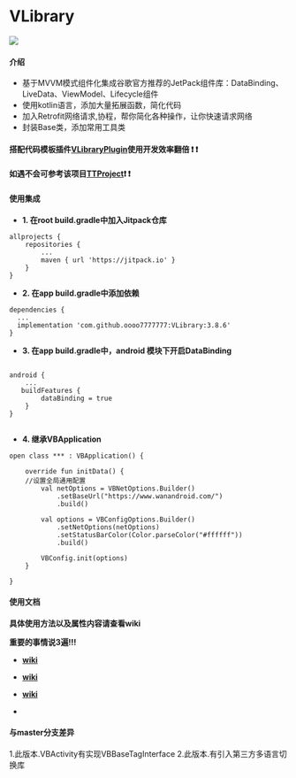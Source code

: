 # VLibrary

[![](https://jitpack.io/v/oooo7777777/VLibrary.svg)](https://jitpack.io/#oooo7777777/VLibrary)


#### 介绍

- 基于MVVM模式组件化集成谷歌官方推荐的JetPack组件库：DataBinding、LiveData、ViewModel、Lifecycle组件
- 使用kotlin语言，添加大量拓展函数，简化代码
- 加入Retrofit网络请求,协程，帮你简化各种操作，让你快速请求网络
- 封装Base类，添加常用工具类

#### 搭配代码模板插件[VLibraryPlugin](https://github.com/oooo7777777/VLibraryPlugin)使用开发效率翻倍 :exclamation:  :exclamation: 
#### 如遇不会可参考该项目[TTProject](https://github.com/oooo7777777/TTProject):exclamation:  :exclamation:


#### 使用集成

- **1. 在root build.gradle中加入Jitpack仓库**

```
allprojects {
    repositories {
        ...
        maven { url 'https://jitpack.io' }
    }
}
```

- **2. 在app build.gradle中添加依赖**

```
dependencies {
  ...
  implementation 'com.github.oooo7777777:VLibrary:3.8.6'
}
```

- **3. 在app build.gradle中，android 模块下开启DataBinding**

```

android {
    ...
   buildFeatures {
        dataBinding = true
    }
}
 
```

- **4. 继承VBApplication**

```
open class *** : VBApplication() {

    override fun initData() {
    //设置全局通用配置
        val netOptions = VBNetOptions.Builder()
            .setBaseUrl("https://www.wanandroid.com/")
            .build()

        val options = VBConfigOptions.Builder()
            .setNetOptions(netOptions)
            .setStatusBarColor(Color.parseColor("#ffffff"))
            .build()

        VBConfig.init(options)
    }
    
}
```



#### 使用文档

**具体使用方法以及属性内容请查看wiki**

**重要的事情说3遍!!!**

- **[wiki](https://github.com/oooo7777777/VLibrary/wiki)**

- **[wiki](https://github.com/oooo7777777/VLibrary/wiki)**

- **[wiki](https://github.com/oooo7777777/VLibrary/wiki)**
- 

#### 与master分支差异
1.此版本.VBActivity有实现VBBaseTagInterface
2.此版本.有引入第三方多语言切换库

